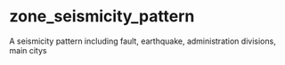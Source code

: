# zone_seismicity_pattern
A seismicity pattern including fault, earthquake, administration divisions, main citys
